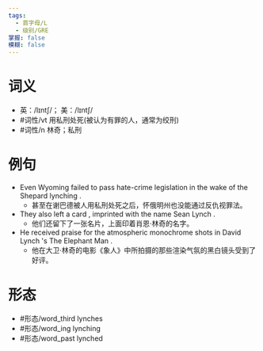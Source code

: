 ```yaml
---
tags:
  - 首字母/L
  - 级别/GRE
掌握: false
模糊: false
---
```

# 词义
- 英：/lɪntʃ/； 美：/lɪntʃ/
- #词性/vt  用私刑处死(被认为有罪的人，通常为绞刑)
- #词性/n  林奇；私刑
# 例句
- Even Wyoming failed to pass hate-crime legislation in the wake of the Shepard lynching .
	- 甚至在谢巴德被人用私刑处死之后，怀俄明州也没能通过反仇视罪法。
- They also left a card , imprinted with the name Sean Lynch .
	- 他们还留下了一张名片，上面印着肖恩·林奇的名字。
- He received praise for the atmospheric monochrome shots in David Lynch 's The Elephant Man .
	- 他在大卫·林奇的电影《象人》中所拍摄的那些渲染气氛的黑白镜头受到了好评。
# 形态
- #形态/word_third lynches
- #形态/word_ing lynching
- #形态/word_past lynched
